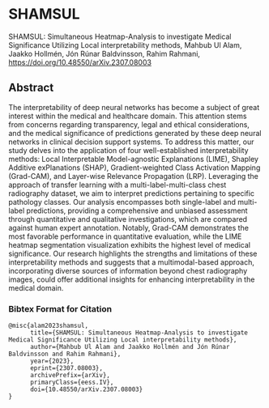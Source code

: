 # SHAMSUL

SHAMSUL: Simultaneous Heatmap-Analysis to investigate Medical Significance Utilizing Local interpretability methods, Mahbub Ul Alam, Jaakko Hollmén, Jón Rúnar Baldvinsson, Rahim Rahmani, https://doi.org/10.48550/arXiv.2307.08003

## Abstract

The interpretability of deep neural networks has become a subject of great interest within the medical and healthcare domain. This attention stems from concerns regarding transparency, legal and ethical considerations, and the medical significance of predictions generated by these deep neural networks in clinical decision support systems. To address this matter, our study delves into the application of four well-established interpretability methods: Local Interpretable Model-agnostic Explanations (LIME), Shapley Additive exPlanations (SHAP), Gradient-weighted Class Activation Mapping (Grad-CAM), and Layer-wise Relevance Propagation (LRP). Leveraging the approach of transfer learning with a multi-label-multi-class chest radiography dataset, we aim to interpret predictions pertaining to specific pathology classes. Our analysis encompasses both single-label and multi-label predictions, providing a comprehensive and unbiased assessment through quantitative and qualitative investigations, which are compared against human expert annotation. Notably, Grad-CAM demonstrates the most favorable performance in quantitative evaluation, while the LIME heatmap segmentation visualization exhibits the highest level of medical significance. Our research highlights the strengths and limitations of these interpretability methods and suggests that a multimodal-based approach, incorporating diverse sources of information beyond chest radiography images, could offer additional insights for enhancing interpretability in the medical domain.

### Bibtex Format for Citation

```
@misc{alam2023shamsul,
      title={SHAMSUL: Simultaneous Heatmap-Analysis to investigate Medical Significance Utilizing Local interpretability methods}, 
      author={Mahbub Ul Alam and Jaakko Hollmén and Jón Rúnar Baldvinsson and Rahim Rahmani},
      year={2023},
      eprint={2307.08003},
      archivePrefix={arXiv},
      primaryClass={eess.IV},
      doi={10.48550/arXiv.2307.08003}
}
```
